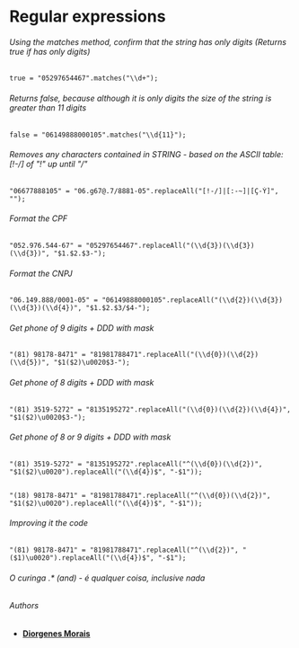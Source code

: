 # Regular expressions

###### Using the matches method, confirm that the string has only digits (Returns true if has only digits)
```
true = "05297654467".matches("\\d+");
```

###### Returns false, because although it is only digits the size of the string is greater than 11 digits
```
false = "06149888000105".matches("\\d{11}");
```

###### Removes any characters contained in STRING - based on the ASCII table: [!-/] of "!" up until "/"
```
"06677888105" = "06.g67@.7/8881-05".replaceAll("[!-/]|[:-~]|[Ç-Ý]", "");
```

###### Format the CPF
```
"052.976.544-67" = "05297654467".replaceAll("(\\d{3})(\\d{3})(\\d{3})", "$1.$2.$3-");
```

###### Format the CNPJ
```
"06.149.888/0001-05" = "06149888000105".replaceAll("(\\d{2})(\\d{3})(\\d{3})(\\d{4})", "$1.$2.$3/$4-");
```

###### Get phone of 9 digits + DDD with mask
```
"(81) 98178-8471" = "81981788471".replaceAll("(\\d{0})(\\d{2})(\\d{5})", "$1($2)\u0020$3-");
```

###### Get phone of 8 digits + DDD with mask
```
"(81) 3519-5272" = "8135195272".replaceAll("(\\d{0})(\\d{2})(\\d{4})", "$1($2)\u0020$3-");
```

###### Get phone of 8 or 9 digits + DDD with mask
```
"(81) 3519-5272" = "8135195272".replaceAll("^(\\d{0})(\\d{2})", "$1($2)\u0020").replaceAll("(\\d{4})$", "-$1"));


"(18) 98178-8471" = "81981788471".replaceAll("^(\\d{0})(\\d{2})", "$1($2)\u0020").replaceAll("(\\d{4})$", "-$1"));
```

###### Improving it the code
```
"(81) 98178-8471" = "81981788471".replaceAll("^(\\d{2})", "($1)\u0020").replaceAll("(\\d{4})$", "-$1");
```

###### O curinga .* (and) - é qualquer coisa, inclusive nada

###### Authors

* [**Diorgenes Morais**](https://github.com/diorgenesmorais)
